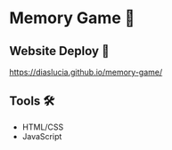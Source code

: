 # Memory Game 👾

## Website Deploy 🏁

https://diaslucia.github.io/memory-game/

## Tools 🛠️

* HTML/CSS
* JavaScript
